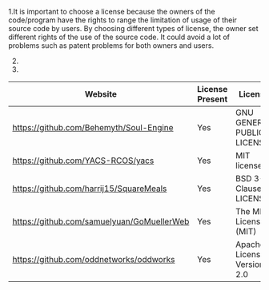 1.It is important to choose a license because the owners of the code/program have the rights to range the limitation of usage
of their source code by users. By choosing different types of license, the owner set different rights of the use of the source
code. It could avoid a lot of problems such as patent problems for both owners and users. 

2.



10.

Website                                 |    License Present   |        License
----------------------------------------|----------------------|-----------------------------
https://github.com/Behemyth/Soul-Engine| Yes | GNU GENERAL PUBLIC LICENSE
https://github.com/YACS-RCOS/yacs | Yes | MIT license
https://github.com/harrij15/SquareMeals | Yes | BSD 3-Clause LICENSE
https://github.com/samuelyuan/GoMuellerWeb | Yes |  The MIT License (MIT)
https://github.com/oddnetworks/oddworks | Yes | Apache License, Version 2.0

